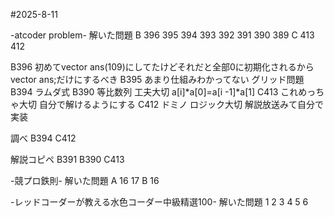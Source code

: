 #2025-8-11

-atcoder problem-
解いた問題
B 396 395 394 393 392 391 390 389
C 413 412

B396 初めてvector ans(109)にしてたけどそれだと全部0に初期化されるからvector ans;だけにするべき
B395 あまり仕組みわかってない グリッド問題
B394 ラムダ式
B390 等比数列 工夫大切 a[i]*a[0]=a[i -1]*a[1]
C413 これめっちゃ大切 自分で解けるようにする
C412 ドミノ ロジック大切 解説放送みて自分で実装

調べ B394 C412

解説コピペ B391 B390 C413

-競プロ鉄則-
解いた問題
A 16 17
B 16

-レッドコーダーが教える水色コーダー中級精選100-
解いた問題
1 2 3 4 5 6
